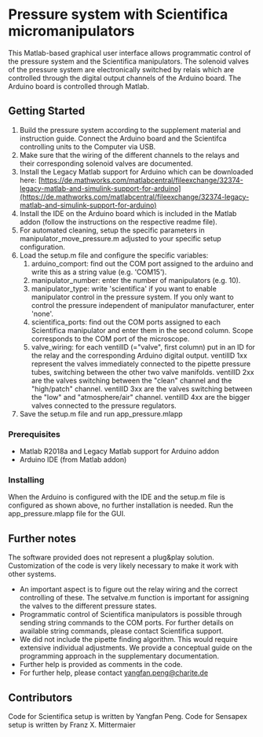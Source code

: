 # Pressure system with Scientifica micromanipulators

This Matlab-based graphical user interface allows programmatic control of the pressure system and the Scientifica manipulators. The solenoid valves of the pressure system are electronically switched by relais which are controlled through the digital output channels of the Arduino board. The Arduino board is controlled through Matlab.

## Getting Started

 1. Build the pressure system according to the supplement material and instruction guide. Connect the Arduino board and the Scientifca controlling units to the Computer via USB.
 2. Make sure that the wiring of the different channels to the relays and their corresponding solenoid valves are documented.
 3. Install the Legacy Matlab support for Arduino which can be downloaded here: [https://de.mathworks.com/matlabcentral/fileexchange/32374-legacy-matlab-and-simulink-support-for-arduino](https://de.mathworks.com/matlabcentral/fileexchange/32374-legacy-matlab-and-simulink-support-for-arduino)
 4. Install the IDE on the Arduino board which is included in the Matlab addon (follow the instructions on the respective readme file).
 5. For automated cleaning, setup the specific parameters in manipulator_move_pressure.m adjusted to your specific setup configuration.
 6. Load the setup.m file and configure the specific variables:
	 1. arduino_comport: find out the COM port assigned to the arduino and write this as a string value (e.g. 'COM15'). 
	 2. manipulator_number: enter the number of manipulators (e.g. 10).
	 3. manipulator_type: write 'scientifica' if you want to enable manipulator control in the pressure system. If you only want to control the pressure independent of manipulator manufacturer, enter 'none'.
	 4. scientifica_ports: find out the COM ports assigned to each Scientifica manipulator and enter them in the second column. Scope corresponds to the COM port of the microscope.
	 5. valve_wiring: for each ventilID (="valve", first column) put in an ID for the relay and the corresponding Arduino digital output. ventilID 1xx represent the valves immediately connected to the pipette pressure tubes, switching between the other two valve manifolds. ventilID 2xx are the valves switching between the "clean" channel and the "high/patch" channel. ventilID 3xx are the valves switching between the "low" and "atmosphere/air" channel. ventilID 4xx are the bigger valves connected to the pressure regulators.
 7. Save the setup.m file and run app_pressure.mlapp

### Prerequisites

 - Matlab R2018a and Legacy Matlab support for Arduino addon
 - Arduino IDE (from Matlab addon)
 
 ### Installing

When the Arduino is configured with the IDE and the setup.m file is configured as shown above, no further installation is needed. Run the app_pressure.mlapp file for the GUI.

## Further notes

The software provided does not represent a plug&play solution. Customization of the code is very likely necessary to make it work with other systems.

 - An important aspect is to figure out the relay wiring and the correct controlling of these. The setvalve.m function is important for assigning the valves to the different pressure states.
 - Programmatic control of Scientifica manipulators is possible through sending string commands to the COM ports. For further details on available string commands, please contact Scientifica support.
 - We did not include the pipette finding algorithm. This would require extensive individual adjustments. We provide a conceptual guide on the programming approach in the supplementary documentation.
 - Further help is provided as comments in the code.
 - For further help, please contact yangfan.peng@charite.de

## Contributors

Code for Scientifica setup is written by Yangfan Peng. Code for Sensapex setup is written by Franz X. Mittermaier
